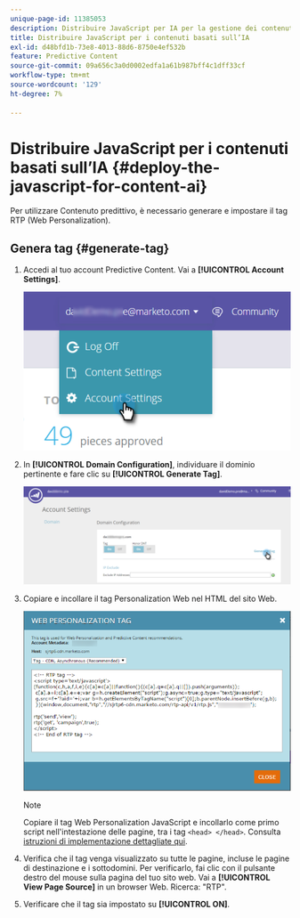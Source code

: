 ```yaml
---
unique-page-id: 11385053
description: Distribuire JavaScript per IA per la gestione dei contenuti - Documentazione Marketo - Documentazione del prodotto
title: Distribuire JavaScript per i contenuti basati sull’IA
exl-id: d48bfd1b-73e8-4013-88d6-8750e4ef532b
feature: Predictive Content
source-git-commit: 09a656c3a0d0002edfa1a61b987bff4c1dff33cf
workflow-type: tm+mt
source-wordcount: '129'
ht-degree: 7%

---
```


# Distribuire JavaScript per i contenuti basati sull’IA {#deploy-the-javascript-for-content-ai}

Per utilizzare Contenuto predittivo, è necessario generare e impostare il tag RTP (Web Personalization).

## Genera tag {#generate-tag}

1. Accedi al tuo account Predictive Content. Vai a **[!UICONTROL Account Settings]**.

   ![](assets/settings-dropdown-account-hands.png)

1. In **[!UICONTROL Domain Configuration]**, individuare il dominio pertinente e fare clic su **[!UICONTROL Generate Tag]**.

   ![](assets/generate-tag.png)

1. Copiare e incollare il tag Personalization Web nel HTML del sito Web.

   ![](assets/web-personalization-tag.png)

   >[!NOTE]
   >
   >Copiare il tag Web Personalization JavaScript e incollarlo come primo script nell&#39;intestazione delle pagine, tra i tag `<head> </head>`. Consulta [istruzioni di implementazione dettagliate qui](/help/marketo/product-docs/web-personalization/rtp-tag-implementation/deploy-the-rtp-javascript.md).

1. Verifica che il tag venga visualizzato su tutte le pagine, incluse le pagine di destinazione e i sottodomini. Per verificarlo, fai clic con il pulsante destro del mouse sulla pagina del tuo sito web. Vai a **[!UICONTROL View Page Source]** in un browser Web. Ricerca: &quot;RTP&quot;.

1. Verificare che il tag sia impostato su **[!UICONTROL ON]**.
